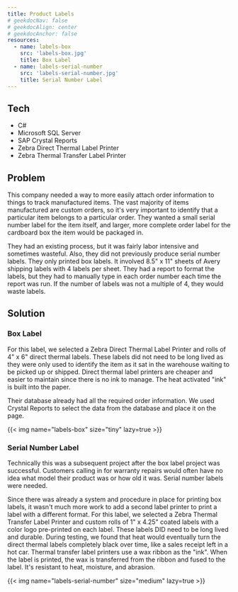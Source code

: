 ```yaml
---
title: Product Labels
# geekdocNav: false
# geekdocAlign: center
# geekdocAnchor: false
resources:
  - name: labels-box
    src: 'labels-box.jpg'
    title: Box Label
  - name: labels-serial-number
    src: 'labels-serial-number.jpg'
    title: Serial Number Label
---
```


## Tech

- C#
- Microsoft SQL Server
- SAP Crystal Reports
- Zebra Direct Thermal Label Printer
- Zebra Thermal Transfer Label Printer

## Problem

This company needed a way to more easily attach order information to things to track manufactured items. The vast majority of items manufactured are custom orders, so it's very important to identify that a particular item belongs to a particular order. They wanted a small serial number label for the item itself, and larger, more complete order label for the cardboard box the item would be packaged in.

They had an existing process, but it was fairly labor intensive and sometimes wasteful. Also, they did not previously produce serial number labels. They only printed box labels. It involved 8.5" x 11" sheets of Avery shipping labels with 4 labels per sheet. They had a report to format the labels, but they had to manually type in each order number each time the report was run. If the number of labels was not a multiple of 4, they would waste labels.

## Solution

### Box Label

For this label, we selected a Zebra Direct Thermal Label Printer and rolls of 4" x 6" direct thermal labels. These labels did not need to be long lived as they were only used to identify the item as it sat in the warehouse waiting to be picked up or shipped. Direct thermal label printers are cheaper and easier to maintain since there is no ink to manage. The heat activated "ink" is built into the paper.

Their database already had all the required order information. We used Crystal Reports to select the data from the database and place it on the page.

{{< img name="labels-box" size="tiny" lazy=true >}}

### Serial Number Label

Technically this was a subsequent project after the box label project was successful. Customers calling in for warranty repairs would often have no idea what model their product was or how old it was. Serial number labels were needed.

Since there was already a system and procedure in place for printing box labels, it wasn't much more work to add a second label printer to print a label with a different format. For this label, we selected a Zebra Thermal Transfer Label Printer and custom rolls of 1" x 4.25" coated labels with a color logo pre-printed on each label. These labels DID need to be long lived and durable. During testing, we found that heat would eventually turn the direct thermal labels completely black over time, like a sales receipt left in a hot car. Thermal transfer label printers use a wax ribbon as the "ink". When the label is printed, the wax is transferred from the ribbon and fused to the label. It's resistant to heat, moisture, and abrasion.

{{< img name="labels-serial-number" size="medium" lazy=true >}}
